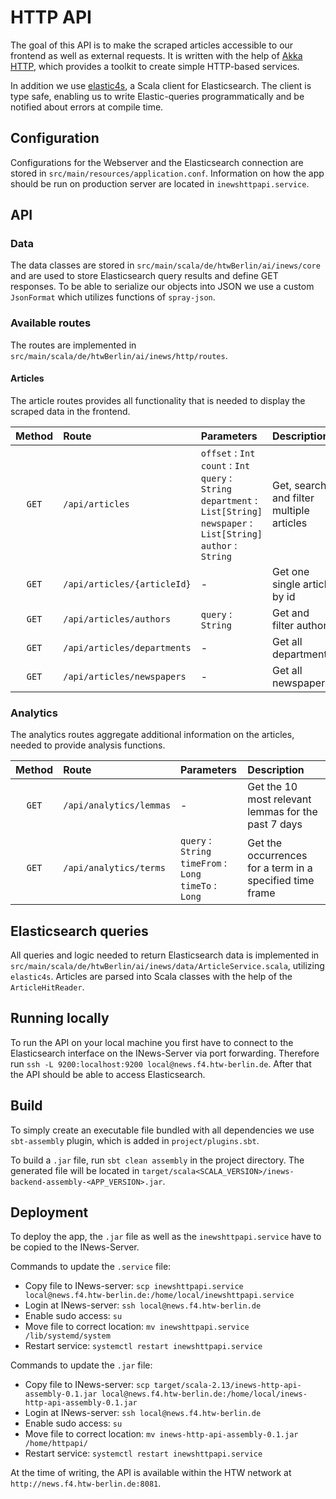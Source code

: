 # HTTP API

The goal of this API is to make the scraped articles accessible to our frontend as well as external requests. It is written with the help of [Akka HTTP](https://doc.akka.io/docs/akka-http/current/index.html), which provides a toolkit to create simple HTTP-based services.  

In addition we use [elastic4s](https://github.com/sksamuel/elastic4s), a Scala client for Elasticsearch. The client is type safe, enabling us to write Elastic-queries programmatically and be notified about errors at compile time.  

## Configuration

Configurations for the Webserver and the Elasticsearch connection are stored in `src/main/resources/application.conf`. Information on how the app should be run on production server are located in `inewshttpapi.service`. 

## API

### Data 

The data classes are stored in `src/main/scala/de/htwBerlin/ai/inews/core` and are used to store Elasticsearch query results and define GET responses. To be able to serialize our objects into JSON we use a custom `JsonFormat` which utilizes functions of `spray-json`. 

### Available routes

The routes are implemented in `src/main/scala/de/htwBerlin/ai/inews/http/routes`. 

#### Articles

The article routes provides all functionality that is needed to display the scraped data in the frontend.   

| Method | Route                               | Parameters         | Description            |
| :-----:|:------------------------------------| :----------------- | :--------------------- |
| `GET`  | `/api/articles`                     | `offset` : `Int` <br> `count` : `Int` <br> `query` : `String` <br> `department` : `List[String]` <br> `newspaper` : `List[String]` <br> `author` : `String` | Get, search and filter multiple articles |
| `GET`  | `/api/articles/{articleId}`         | -                  | Get one single article by id |
| `GET`  | `/api/articles/authors`             | `query` : `String` | Get and filter authors |
| `GET`  | `/api/articles/departments`         | -                  | Get all departments    |
| `GET`  | `/api/articles/newspapers`          | -                  | Get all newspapers     |

### Analytics

The analytics routes aggregate additional information on the articles, needed to provide analysis functions.

| Method | Route                               | Parameters   | Description |
| :-----:|:------------------------------------| :------------| :---------- |
| `GET`  | `/api/analytics/lemmas`             | -            | Get the 10 most relevant lemmas for the past 7 days |
| `GET`  | `/api/analytics/terms`              | `query` : `String` <br> `timeFrom` : `Long` <br> `timeTo` : `Long` | Get the occurrences for a term in a specified time frame | 

## Elasticsearch queries

All queries and logic needed to return Elasticsearch data is implemented in `src/main/scala/de/htwBerlin/ai/inews/data/ArticleService.scala`, utilizing `elastic4s`. Articles are parsed into Scala classes with the help of the `ArticleHitReader`. 

## Running locally

To run the API on your local machine you first have to connect to the Elasticsearch interface on the INews-Server via port forwarding. Therefore run `ssh -L 9200:localhost:9200 local@news.f4.htw-berlin.de`. After that the API should be able to access Elasticsearch.  

## Build

To simply create an executable file bundled with all dependencies we use `sbt-assembly` plugin, which is added in `project/plugins.sbt`. 

To build a `.jar` file, run `sbt clean assembly` in the project directory. The generated file will be located in `target/scala<SCALA_VERSION>/inews-backend-assembly-<APP_VERSION>.jar`.

## Deployment

To deploy the app, the `.jar` file as well as the `inewshttpapi.service` have to be copied to the INews-Server. 

Commands to update the `.service` file:
+ Copy file to INews-server: `scp inewshttpapi.service  local@news.f4.htw-berlin.de:/home/local/inewshttpapi.service`
+ Login at INews-server: `ssh local@news.f4.htw-berlin.de`
+ Enable sudo access: `su`
+ Move file to correct location: `mv inewshttpapi.service /lib/systemd/system`
+ Restart service: `systemctl restart inewshttpapi.service`

Commands to update the `.jar` file: 
+ Copy file to INews-server: `scp target/scala-2.13/inews-http-api-assembly-0.1.jar local@news.f4.htw-berlin.de:/home/local/inews-http-api-assembly-0.1.jar`
+ Login at INews-server: `ssh local@news.f4.htw-berlin.de`
+ Enable sudo access: `su`
+ Move file to correct location: `mv inews-http-api-assembly-0.1.jar /home/httpapi/`
+ Restart service: `systemctl restart inewshttpapi.service`

At the time of writing, the API is available within the HTW network at `http://news.f4.htw-berlin.de:8081`. 
